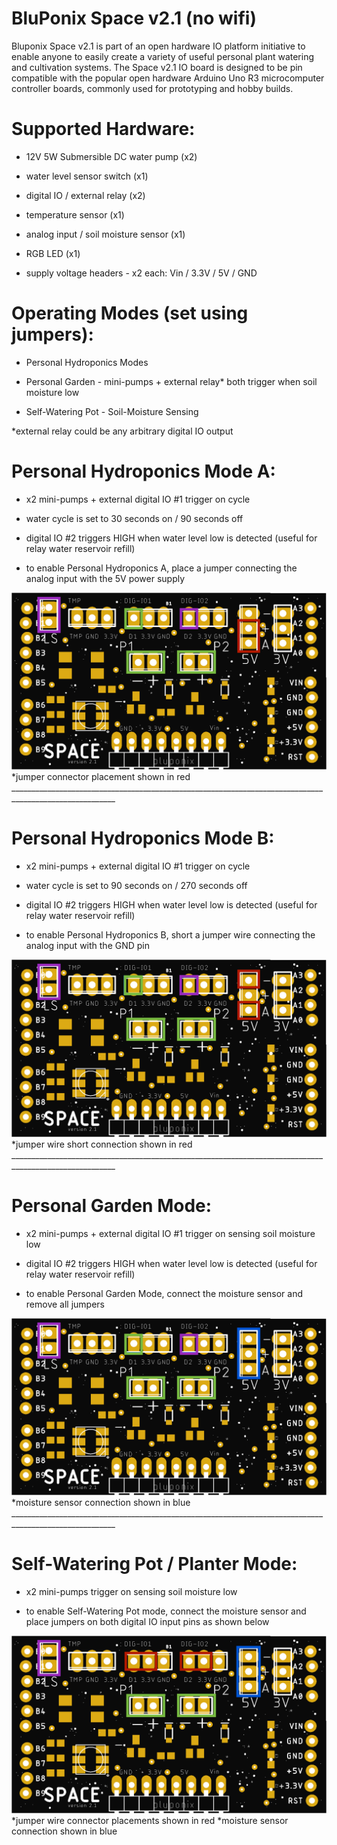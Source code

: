 # BluPonix Space v2.1 (no wifi)

Bluponix Space v2.1 is part of an open hardware IO platform initiative to enable anyone to easily create a variety of useful personal plant watering and cultivation systems. 
The Space v2.1 IO board is designed to be pin compatible with the popular open hardware Arduino Uno R3 microcomputer controller boards, commonly used for prototyping and hobby builds.


# Supported Hardware:

- 12V 5W Submersible DC water pump (x2)

- water level sensor switch (x1)

- digital IO / external relay (x2)

- temperature sensor (x1)

- analog input / soil moisture sensor (x1)

- RGB LED (x1)

- supply voltage headers - x2 each: Vin / 3.3V / 5V / GND



# Operating Modes (set using jumpers):

- Personal Hydroponics Modes

- Personal Garden - mini-pumps + external relay* both trigger when soil moisture low

- Self-Watering Pot - Soil-Moisture Sensing

*external relay could be any arbitrary digital IO output



# Personal Hydroponics Mode A:

- x2 mini-pumps + external digital IO #1 trigger on cycle

- water cycle is set to 30 seconds on / 90 seconds off

- digital IO #2 triggers HIGH when water level low is detected (useful for relay water reservoir refill)

- to enable Personal Hydroponics A, place a jumper connecting the analog input with the 5V power supply

<img src='./images/space_2.1_modeA.png' />
*jumper connector placement shown in red
________________________________________________________________________________________________________


# Personal Hydroponics Mode B:

- x2 mini-pumps + external digital IO #1 trigger on cycle

- water cycle is set to 90 seconds on / 270 seconds off

- digital IO #2 triggers HIGH when water level low is detected (useful for relay water reservoir refill)

- to enable Personal Hydroponics B, short a jumper wire connecting the analog input with the GND pin

<img src='./images/space_2.1_modeB.png' />
*jumper wire short connection shown in red
________________________________________________________________________________________________________


# Personal Garden Mode:

- x2 mini-pumps + external digital IO #1 trigger on sensing soil moisture low

- digital IO #2 triggers HIGH when water level low is detected (useful for relay water reservoir refill)

- to enable Personal Garden Mode, connect the moisture sensor and remove all jumpers

<img src='./images/space_2.1_modeC.png' />
*moisture sensor connection shown in blue
________________________________________________________________________________________________________


# Self-Watering Pot / Planter Mode:

- x2 mini-pumps trigger on sensing soil moisture low

- to enable Self-Watering Pot mode, connect the moisture sensor and place jumpers on both digital IO input pins as shown below

<img src='./images/space_2.1_modeD.png' />
*jumper wire connector placements shown in red
*moisture sensor connection shown in blue



